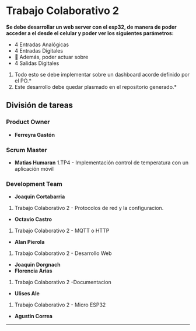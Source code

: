 # Trabajo Colaborativo 2

 **Se debe desarrollar un web server con el esp32, de manera de poder**
**acceder a el desde el celular y poder ver los siguientes parámetros:**
- 4 Entradas Analógicas
- 4 Entradas Digitales
-  Además, poder actuar sobre
- 4 Salidas Digitales

1. Todo esto se debe implementar sobre un dashboard acorde definido por el PO.*
2. Este desarrollo debe quedar plasmado en el repositorio generado.*
## División de tareas

### Product Owner

- **Ferreyra Gastón**

### Scrum Master

- **Matias Humaran**
1.TP4 - Implementación control de temperatura con un aplicación móvil
### Development Team

- **Joaquin Cortabarria**
1. Trabajo Colaborativo 2 - Protocolos de red y la configuracion.

- **Octavio Castro**
1. Trabajo Colaborativo 2 - MQTT o HTTP

- **Alan Pierola**
1. Trabajo Colaborativo 2 - Desarrollo Web

- **Joaquin Dorgnach**
- **Florencia Arias**
1. Trabajo Colaborativo 2 -Documentacion

- **Ulises Ale**
1. Trabajo Colaborativo 2 - Micro ESP32

- **Agustin Correa**

--- 